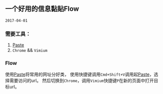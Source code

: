 ## 一个好用的信息黏贴Flow


`2017-04-01`

### 需要工具： 
1. [Paste](http://pasteapp.me/)
2. `Chrome` && `Vimium`

### Flow

使用[Paste](http://pasteapp.me/)将常用的网址分好类，
使用快捷键调用`Cmd+Shift+V`调用起[Paste](http://pasteapp.me/)，选择需要访问的url。
然后切换到`Chrome`，调用`Vimium`快捷键`P`在新的页面中打开目标url。

